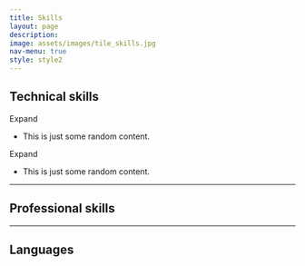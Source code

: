```yaml
---
title: Skills
layout: page
description:
image: assets/images/tile_skills.jpg
nav-menu: true
style: style2
---
```


<!-- Main -->
<div id="main" class="alt">

<!-- One -->
<section id="one">
	<div class="inner">

<!-- Technical skills -->
<div>
    <h2>Technical skills</h2>
	<!-- Area 1 -->
	<div class="collap-container">
    	<div class="collap-header"><span>Expand</span></div>
    	<div class="collap-content">
	        <ul>
            	<li>This is just some random content.</li>
        	</ul>
    	</div>
    	<div class="collap-header"><span>Expand</span></div>
    	<div class="collap-content">
	        <ul>
            	<li>This is just some random content.</li>
        	</ul>
    	</div> 
	</div>
</div>

<hr class="major">

<!-- Professional skills -->
<div>
    <h2>Professional skills</h2>
</div>

<hr class="major">

<!-- Languages -->
<div>
    <h2>Languages</h2>
</div>

</div>
</section>

</div>
